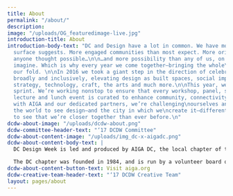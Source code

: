 ```yaml
---
title: About
permalink: "/about/"
description: 
image: "/uploads/OG_featuredimage-live.jpg"
introduction-title: About
introduction-body-text: "DC and Design have a lot in common. We have more depth than\nthe
  surface suggests. More engaged communities than most expect. More originality\nthan
  anyone thought possible…\n\n…and more possibility than any of us, on our\nown, could
  imagine. Which is why every year we come together—bringing the whole\ncity into
  our fold. \n\nIn 2016 we took a giant step in the direction of celebrating\ndesign
  broadly and inclusively, elevating design as built spaces, social impact,\ncreative
  strategy, technology, craft, the arts and much more.\n\nThis year, we’re in a full
  sprint. We’re working nonstop to ensure that every workshop, panel, studio\ntour,
  lecture and lunch event is curated to enhance community, connectivity, and\ndiversity.\n\nTogether
  with AIGA and our dedicated partners, we’re challenging\nourselves and we’re challenging
  the world to see design—and the city in which we\ncreate it—differently.\n\nAnd
  to see that we’re closer together than ever before.\n"
dcdw-about-image: "/uploads/dcdw-about.png"
dcdw-committee-header-text: "‘17 DCDW Committee"
dcdw-about-content-image: "/uploads/img_dc-x-aigadc.png"
dcdw-about-content-body-text: |
  DC Design Week is led and produced by AIGA DC, the local chapter of the professional association for design. AIGA advances design as a professional craft, strategic advancement, and vital cultural force.

  The DC chapter was founded in 1984, and is run by a volunteer board of directors. With over 1,230 members, AIGA DC is the fifth largest and one of the oldest chapters in the nation. We strive to cultivate, connect and celebrate the diverse work and people that make up our DC creative community.
dcdw-about-content-button-text: Visit aiga.org
dcdw-creative-team-header-text: "‘17 DCDW Creative Team"
layout: pages/about
---
```


